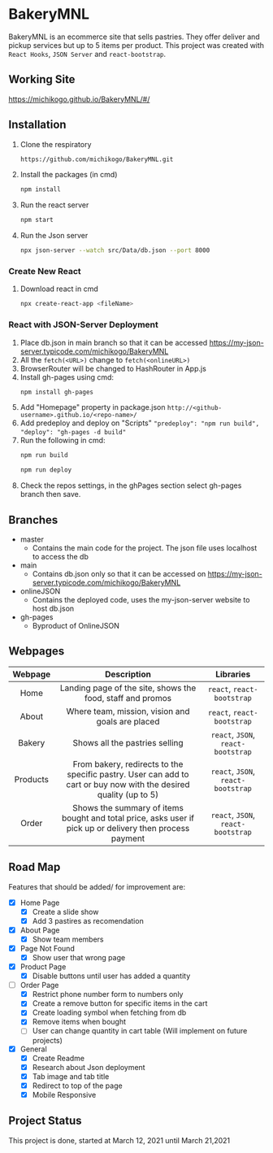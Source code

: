 # BakeryMNL

BakeryMNL is an ecommerce site that sells pastries. They offer deliver and pickup services but up to 5 items per product. This project was created with `React Hooks`, `JSON Server` and `react-bootstrap`.

## Working Site

https://michikogo.github.io/BakeryMNL/#/

## Installation

1. Clone the respiratory
   ```bash
   https://github.com/michikogo/BakeryMNL.git
   ```
2. Install the packages (in cmd)
   ```bash
   npm install
   ```
3. Run the react server
   ```bash
   npm start
   ```
4. Run the Json server
   ```bash
   npx json-server --watch src/Data/db.json --port 8000
   ```

### Create New React

1. Download react in cmd

   ```bash
   npx create-react-app <fileName>
   ```

### React with JSON-Server Deployment

1. Place db.json in main branch so that it can be accessed
   https://my-json-server.typicode.com/michikogo/BakeryMNL
2. All the `fetch(<URL>)` change to `fetch(<onlineURL>)`
3. BrowserRouter will be changed to HashRouter in App.js
4. Install gh-pages using cmd:
   ```bash
   npm install gh-pages
   ```
4. Add "Homepage" property in package.json
   `http://<github-username>.github.io/<repo-name>/`
5. Add predeploy and deploy on "Scripts"
   `"predeploy": "npm run build",`
   `"deploy": "gh-pages -d build"`
6. Run the following in cmd:
   ```bash
   npm run build
   ```
   ```bash
   npm run deploy
   ```
7. Check the repos settings, in the ghPages section select gh-pages branch then save.

## Branches

- master
  - Contains the main code for the project. The json file uses localhost to access the db
- main
  - Contains db.json only so that it can be accessed on https://my-json-server.typicode.com/michikogo/BakeryMNL
- onlineJSON
  - Contains the deployed code, uses the my-json-server website to host db.json
- gh-pages
  - Byproduct of OnlineJSON

## Webpages

| Webpage  |                                                    Description                                                    |             Libraries              |
| :------: | :---------------------------------------------------------------------------------------------------------------: | :--------------------------------: |
|   Home   |                            Landing page of the site, shows the food, staff and promos                             |     `react`, `react-bootstrap`     |
|  About   |                                 Where team, mission, vision and goals are placed                                  |     `react`, `react-bootstrap`     |
|  Bakery  |                                          Shows all the pastries selling                                           | `react`, `JSON`, `react-bootstrap` |
| Products | From bakery, redirects to the specific pastry. User can add to cart or buy now with the desired quality (up to 5) | `react`, `JSON`, `react-bootstrap` |
|  Order   |     Shows the summary of items bought and total price, asks user if pick up or delivery then process payment      | `react`, `JSON`, `react-bootstrap` |

## Road Map

Features that should be added/ for improvement are:

- [x] Home Page
  - [x] Create a slide show
  - [x] Add 3 pastires as recomendation
- [x] About Page
  - [x] Show team members
- [x] Page Not Found
  - [x] Show user that wrong page
- [x] Product Page
  - [x] Disable buttons until user has added a quantity
- [ ] Order Page
  - [x] Restrict phone number form to numbers only
  - [x] Create a remove button for specific items in the cart
  - [x] Create loading symbol when fetching from db
  - [x] Remove items when bought
  - [ ] User can change quantity in cart table (Will implement on future projects)
- [x] General
  - [x] Create Readme
  - [x] Research about Json deployment
  - [x] Tab image and tab title
  - [x] Redirect to top of the page
  - [x] Mobile Responsive

## Project Status

This project is done, started at March 12, 2021 until March 21,2021
